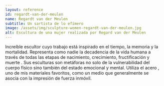 ```yaml
---
layout: reference
id: regardt-van-der-meulen
name: Regardt van der Meulen
subtitle: Un sartista de lo efímero
image: /assets/img/sculpture-women-regardt-van-der-meulen.jpg
alt: Escultura de una mujer realizada por Regard van der Meulen
---
```

Increíble escultor cuyo trabajo está inspirado en el tiempo, la memoria y la mortalidad. Representa como nadie la decadencia de la vida humana a través de todas las etapas de nacimiento, crecimiento, fructificación y muerte . Sus esculturas son metáforas no solo de la vulnerabilidad del cuerpo físico sino también del estado emocional y mental. Utiliza el acero , uno de mis materiales favoritos, como un medio que generalmente se asocia con la impresión de fuerza inmóvil.